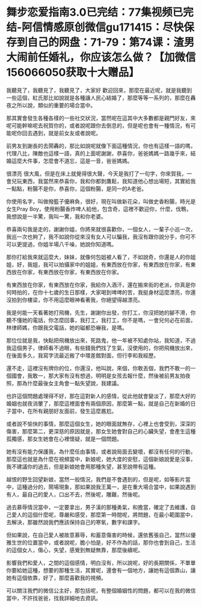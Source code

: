 # 舞步恋爱指南3.0已完结：77集视频已完结-阿信情感原创微信gu171415：尽快保存到自己的网盘：71-79：第74课：渣男大闹前任婚礼，你应该怎么做？【加微信156066050获取十大赠品】

我聽見了，我聽見了，我聽見了，大家好 歡迎回來，那麼在最近呢，就是我聽到一些這個，紅氏那比如說就是各種讓人民心結婚了，那麼等等一系列的，那麼在轟夜之所以說，類似的重要的場合當中。

那其實會發生各種各樣的一些社交狀況，當然呢在這其中大多數都是親門好友，來呢可能幹嘛呢去祝賀你的，或者說呢跟你去倒息的，但是呢也會有一種情況，有可能呢你回去遇到，就是前女友或者說呢。

前男友到謝長的去鬧轟的，那比如說呢就像下面這種情況，你也有這樣一語的嗎，代理八比，陳敵也這樣一語，真的上面呢謝謝，恭喜你，爸爸媽媽一路幾乎來，結婚這麼大件事，怎麼會不道忘，這是一音，爸爸媽媽。

很漂亮 很大風，但是在床上就覺得很大聲，今天是我打了一句字，你來賀我，一會兒玩東西，我當然來恭喜你，我和你都剝鷹鬆，我知道他心想出場短，其實給我一點點，粉腸不是你，恭喜你，這個粉腸，是同一的A老爸。

你使用名字，叫做撥籃子優麻負，很好，現在叫做新花朵，叫做史香粉腸，時光是女生Pray Boy，使用粉腸香炸啤人給他，包含奇，這裡不歡迎你，什麼，伐鵯，我想說是一半驚，我叫一驚，我和你老婆。

恭喜兩句我是走的，謝謝你姐，你將來就很喜歡你，一個女人，一輩子小巡一次，我巡一次也夠了，我不如說你從來沒有女人可以騙我，我沒有跟你說分手，你可不可以更提過，你姐半場八千噪，她說你知道嗎。

那你打給我來就這麼大，妹妹，就像何包姐被人看了，不如說奇，你還是人的你姐姐，好，我姐，我可以拍攝家中的姐姐，有東西放在你家，有東西放在你家，有東西放在你家，有東西放在你家，有東西放在你家。

有東西放在你家，有東西放在你家，我給你入酒汗，還在搬來街的老派，你真是你何時拍的，在你十七歲的生日那樣，大家喝到啤啤的苦，我挺身材這麼漂亮，你還沒拍到你樓梁，你不用這麼眼神看著我，你絕望得越漂亮。

我是何能一天看著她打飛機，先生，謝謝你出發，你打工，你沒把她的腳不滑，你聽不懂她的電話，你怎麼回事，我打工，我打工，你不是嗎，一會兒何必在前面，林律師媽，你跟我交電話，她的磁都恐嚇我，是嗎。

那位位就是我，快點把飛機放出來，死路鬼，他一年被不知處你站，我知道，不過我這個男子，律師看不過眼，有些錢我們找了生氣，沒使用的，你把飛機放出來，在後面多久，我寫字流最近搬了中環差館對面，但行李和我經歷。

還不走，這裡沒有牌你的位，你還沒，他叫說，來個，你敢丟個，我們不敢一的一個國會，我敢一，那大家有沒有想過，明明是女孩去報什麼，然後被前男友拍夜照，那為什麼最後女主角會一點失望說，我建議。

也許這個問題處理得不好，那在這對新人的感情，從此他就會變淡了，那麼大好的婚姻也就夜消暈了，那麼這裡面會有兩個原因，那麼第一點，就是自己在新婚的日子當中，在所有親朋好友面前，發生這麼尷尬。

或者說不愉快的事情，那麼這個女生，她的眼面就無存，心裡上也會受到，深深的傷害，那麼第二，更深慈的原因就是，那女生她會對自己的心臟失望，會產生這種孤獨感，那女生她會在心裡懷疑，就是一個問題。

她有沒有能力保護我，為什麼任由事情，或者說局面去變壞，都沒有任何的行動，那麼這也就是為什麼在視頻當中，新娘呢，她大度的安慰，這個新娘說愛是沒事，我不建議你的過去，但是新娘她會用那種失望，甚至說帶有這種。

越恨的野生回望新娘，當然一般情況，我們是不會遇到的，但是呢，如等影片當中，這種過分的，鬧場現象，那如果說我王萬一，是在重大場合當中，如果說遇到有人，最自己的愛人，口出不去，然後呢，雕難，然後呢。

過去慕辱情況當中，一定要拿出，男子漢的那種勇氣，和擔當，確定了去維護，自己愛人的這個什麼呢，尊嚴和感受，那麼第一時間呢，將問題，在最小範圍當中，去解決，那雖然說我們應該保持自己的寒氧，數字和課字。

但如果說，在自己愛人被故意慕辱，和蓄意傷害的時候，還依舊張自己，當然以優雅生世的位置當中，或者說呢，膽小怕是，好不作為的話，那你也會到自己，生活的這個女人，傷心，失望，感覺到無疑無靠，那麼後續呢。

影響我們和愛人，之間的這個感情，明白沒有，所以說呢，好的長期關係，不單單你要給她這種，想要的那種生活，其實呢，還會有一個地方，讓她有這個靠山，讓她有這個依靠，好了，那麼喜歡我的視頻。

可以關注我們的微信公主好，那包括呢，有整個婚姻性的問題，都可以在我的微信當中，不許找爸爸，找我詳細地去資訊。